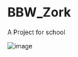 # BBW_Zork
A Project for school

![image](https://github.com/Potestas06/BBW_Zork/assets/94400853/36d14e6d-9104-4c8b-9bc1-4f0400cdefd4)
